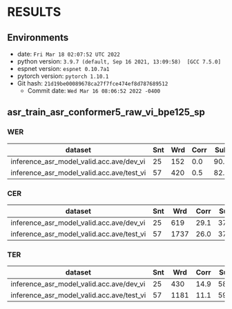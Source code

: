 <!-- Generated by scripts/utils/show_asr_result.sh -->
# RESULTS
## Environments
- date: `Fri Mar 18 02:07:52 UTC 2022`
- python version: `3.9.7 (default, Sep 16 2021, 13:09:58)  [GCC 7.5.0]`
- espnet version: `espnet 0.10.7a1`
- pytorch version: `pytorch 1.10.1`
- Git hash: `21d19be00089678ca27f7fce474ef8d787689512`
  - Commit date: `Wed Mar 16 08:06:52 2022 -0400`

## asr_train_asr_conformer5_raw_vi_bpe125_sp
### WER

|dataset|Snt|Wrd|Corr|Sub|Del|Ins|Err|S.Err|
|---|---|---|---|---|---|---|---|---|
|inference_asr_model_valid.acc.ave/dev_vi|25|152|0.0|90.8|9.2|6.6|106.6|100.0|
|inference_asr_model_valid.acc.ave/test_vi|57|420|0.5|82.4|17.1|10.7|110.2|100.0|

### CER

|dataset|Snt|Wrd|Corr|Sub|Del|Ins|Err|S.Err|
|---|---|---|---|---|---|---|---|---|
|inference_asr_model_valid.acc.ave/dev_vi|25|619|29.1|37.3|33.6|3.6|74.5|100.0|
|inference_asr_model_valid.acc.ave/test_vi|57|1737|26.0|37.2|36.8|4.4|78.4|100.0|

### TER

|dataset|Snt|Wrd|Corr|Sub|Del|Ins|Err|S.Err|
|---|---|---|---|---|---|---|---|---|
|inference_asr_model_valid.acc.ave/dev_vi|25|430|14.9|58.6|26.5|4.4|89.5|100.0|
|inference_asr_model_valid.acc.ave/test_vi|57|1181|11.1|59.9|29.0|4.7|93.6|100.0|

